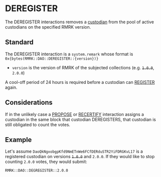 # DEREGISTER

The DEREGISTER interactions removes a [custodian](../entities/custodian.md) from the pool of active custodians on the specified RMRK version.

## Standard

The DEREGISTER interaction is a `system.remark` whose format is `0x{bytes(RMRK::DAO::DEREGISTER::{version})}`

- `version` is the version of RMRK of the subjected collections (e.g. ~~`1.0.0`~~, `2.0.0`)

A cool-off period of 24 hours is required before a custodian can [REGISTER](REGISTER.md) again.

## Considerations

If in the unlikely case a [PROPOSE](PROPOSE.md) or [RECERTIFY](RECERTIFY.md) interaction assigns a custodian in the same block that custodian DEREGISTERS,
that custodian is still obligated to count the votes.

## Example

Let's assume `DaoQkNgxobgpKfd9NmETnWe6FCfDERduSTR2YiFDRGKvL17` is a registered custodian on versions ~~`1.0.0`~~ and `2.0.0`. If they would like to stop counting
`2.0.0` votes, they would submit:

```
RMRK::DAO::DEGREGISTER::2.0.0
```
